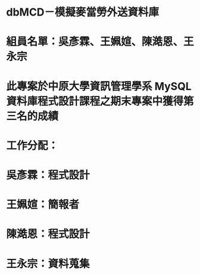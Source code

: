 # dbMCD－模擬麥當勞外送資料庫

# 組員名單：吳彥霖、王姵媗、陳澔恩、王永宗
# 此專案於中原大學資訊管理學系 MySQL資料庫程式設計課程之期末專案中獲得第三名的成績
# 工作分配：
# 吳彥霖：程式設計
# 王姵媗：簡報者
# 陳澔恩：程式設計
# 王永宗：資料蒐集
